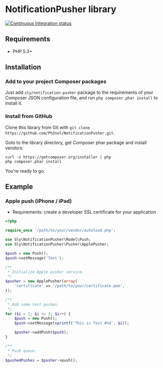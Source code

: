 # NotificationPusher library

[![Continuous Integration status](https://secure.travis-ci.org/Ph3nol/NotificationPusher.png)](http://travis-ci.org/Ph3nol/NotificationPusher)

## Requirements

* PHP 5.3+

## Installation

### Add to your project Composer packages

Just add `sly/notification-pusher` package to the requirements of your Composer JSON configuration file,
and run `php composer.phar install` to install it.

### Install from GitHub

Clone this library from Git with `git clone https://github.com/Ph3nol/NotificationPusher.git`.

Goto to the library directory, get Composer phar package and install vendors:

```
curl -s https://getcomposer.org/installer | php
php composer.phar install
```

You're ready to go.

## Example

### Apple push (iPhone / iPad)

* Requirements: create a developer SSL certificate for your application

``` php
<?php

require_once '/path/to/your/vendor/autoload.php';

use Sly\NotificationPusher\Model\Push;
use Sly\NotificationPusher\Pusher\ApplePusher;

$push = new Push();
$push->setMessage('Test');

/**
 * Initialize Apple pusher service.
 */
$pusher = new ApplePusher(array(
    'certificate' => '/path/to/your/certificate.pem',
));

/**
 * Add some test pushes.
 */
for ($i = 1; $i <= 3; $i++) {
    $push = new Push();
    $push->setMessage(sprintf('This is Test #%d', $i));

    $pusher->addPush($push);
}

/**
 * Push queue.
 */
$pushedPushes = $pusher->push();
